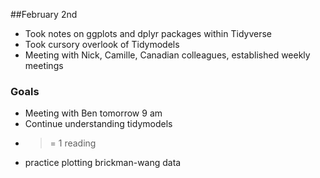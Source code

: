 ##February 2nd 

* Took notes on ggplots and dplyr packages within Tidyverse
* Took cursory overlook of Tidymodels 
* Meeting with Nick, Camille, Canadian colleagues, established weekly meetings 

### Goals

* Meeting with Ben tomorrow 9 am
* Continue understanding tidymodels
* >= 1 reading
* practice plotting brickman-wang data
